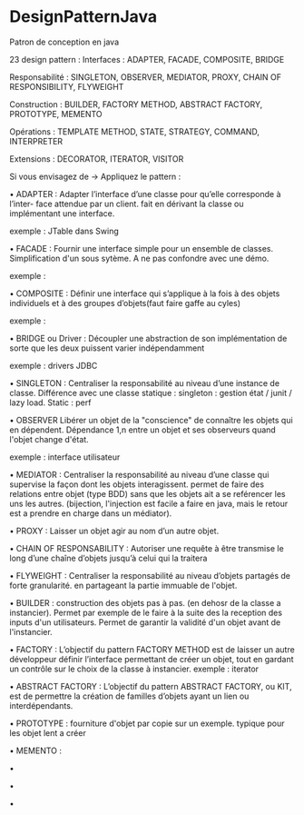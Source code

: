# DesignPatternJava
Patron de conception en java

23 design pattern : 
Interfaces : ADAPTER, FACADE, COMPOSITE, BRIDGE

Responsabilité : SINGLETON, OBSERVER, MEDIATOR, PROXY, CHAIN OF RESPONSIBILITY,
FLYWEIGHT

Construction : BUILDER, FACTORY METHOD, ABSTRACT FACTORY, PROTOTYPE, MEMENTO

Opérations : TEMPLATE METHOD, STATE, STRATEGY, COMMAND, INTERPRETER

Extensions : DECORATOR, ITERATOR, VISITOR


Si vous envisagez de -> Appliquez le pattern : 

• ADAPTER : Adapter l’interface d’une classe pour qu’elle corresponde à l’inter-
face attendue par un client. 
fait en dérivant la classe ou implémentant une interface.

exemple : JTable dans Swing

• FACADE : Fournir une interface simple pour un ensemble de classes. Simplification d'un sous sytème. A ne pas confondre avec une démo.

exemple : 

• COMPOSITE : Définir une interface qui s’applique à la fois à des objets individuels
et à des groupes d’objets(faut faire gaffe au cyles)

exemple : 


• BRIDGE ou Driver : Découpler une abstraction de son implémentation de sorte que les
deux puissent varier indépendamment

exemple : drivers JDBC

• SINGLETON : Centraliser la responsabilité au niveau d’une instance de classe. 
Différence avec une classe statique : singleton : gestion état / junit / lazy load. Static : perf


• OBSERVER Libérer un objet de la "conscience" de connaître les objets qui en
dépendent. Dépendance 1,n entre un objet et ses observeurs quand l'objet change d'état. 

exemple : interface utilisateur


• MEDIATOR : Centraliser la responsabilité au niveau d’une classe qui supervise la
façon dont les objets interagissent. permet de faire des relations entre objet (type BDD) sans que les objets ait a se reférencer les uns les autres. (bijection, l'injection est facile a faire en java, mais le retour est a prendre en charge dans un médiator). 


• PROXY : Laisser un objet agir au nom d’un autre objet. 
 
 
• CHAIN OF RESPONSABILITY : Autoriser une requête à être transmise le long d’une chaîne d’objets
jusqu’à celui qui la traitera 


• FLYWEIGHT : Centraliser la responsabilité au niveau d’objets partagés de forte
granularité. en partageant la partie immuable de l'objet. 

• BUILDER : construction des objets pas à pas. (en dehosr de la classe a instancier). Permet par exemple de le faire à la suite des la reception des inputs d'un utilisateurs. Permet de garantir la validité d'un objet avant de l'instancier.

• FACTORY : L’objectif du pattern FACTORY METHOD est de laisser un autre développeur définir
l’interface permettant de créer un objet, tout en gardant un contrôle sur le
choix de la classe à instancier.
exemple : iterator

• ABSTRACT FACTORY : L’objectif du pattern ABSTRACT FACTORY, ou KIT, est de permettre la création
de familles d’objets ayant un lien ou interdépendants.


• PROTOTYPE : fourniture d'objet par copie sur un exemple. typique pour les objet lent a créer

• MEMENTO : 

• 

• 

• 


